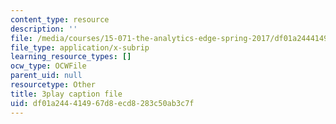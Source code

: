 ```yaml
---
content_type: resource
description: ''
file: /media/courses/15-071-the-analytics-edge-spring-2017/df01a244414967d8ecd8283c50ab3c7f_Du0HgYO3E6U.srt
file_type: application/x-subrip
learning_resource_types: []
ocw_type: OCWFile
parent_uid: null
resourcetype: Other
title: 3play caption file
uid: df01a244-4149-67d8-ecd8-283c50ab3c7f
---
```

